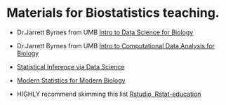 
# Materials for Biostatistics teaching. 
 
 
* Dr.Jarrett Byrnes from UMB [Intro to Data Science for Biology](https://biol355.github.io/index.html)

* Dr.Jarrett Byrnes from UMB [Intro to Computational Data Analysis for Biology](https://biol607.github.io/)

* [Statistical Inference via Data Science](https://moderndive.com/)

* [Modern Statistics for Modern Biology](https://www.huber.embl.de/msmb/index.html)

* HIGHLY recommend skimming this list [Rstudio, Rstat-education](https://github.com/rstudio-education/rstats-ed)
 
